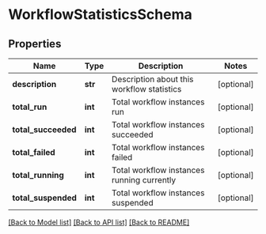 # WorkflowStatisticsSchema

## Properties
Name | Type | Description | Notes
------------ | ------------- | ------------- | -------------
**description** | **str** | Description about this workflow statistics | [optional] 
**total_run** | **int** | Total workflow instances run | [optional] 
**total_succeeded** | **int** | Total workflow instances succeeded | [optional] 
**total_failed** | **int** | Total workflow instances failed | [optional] 
**total_running** | **int** | Total workflow instances running currently | [optional] 
**total_suspended** | **int** | Total workflow instances suspended | [optional] 

[[Back to Model list]](../README.md#documentation-for-models) [[Back to API list]](../README.md#documentation-for-api-endpoints) [[Back to README]](../README.md)



